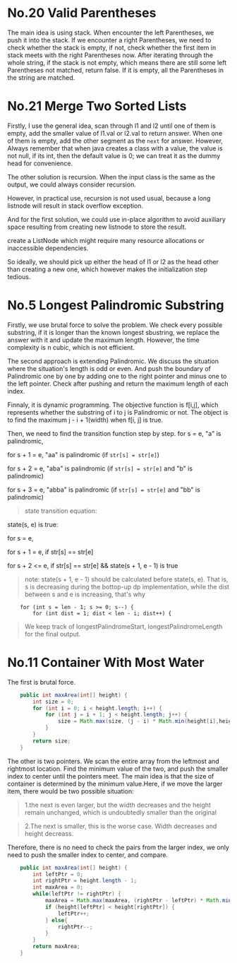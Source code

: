 # No.20 Valid Parentheses
The main idea is using stack. When encounter the left Parentheses, we push it into the stack. If we encounter a right Parentheses, we need to check whether the stack is empty, if not, check whether the first item in stack meets with the right Parentheses now.
After iterating through the whole string, if the stack is not empty, which means there are still some left Parentheses not matched, return false. If it is empty, all the Parentheses in the string are matched.
# No.21 Merge Two Sorted Lists
Firstly, I use the general idea, scan through l1 and l2 until one of them is empty, add the smaller value of l1.val or l2.val to return answer. When one of them is empty, add the other segment as the `next` for answer. However, Always remember that when java creates a class with a value, the value is not null, if its int, then the default value is 0; we can treat it as the dummy head for convenience.

The other solution is recursion. When the input class is the same as the output, we could always consider recursion.

However, in practical use, recursion is not used usual, because a long listnode will result in stack overflow exception.

And for the first solution, we could use in-place algorithm to avoid auxiliary space resulting from creating new listnode to store the result.

create a ListNode which might require many resource allocations or inaccessible dependencies.

So ideally, we should pick up either the head of l1 or l2 as the head other than creating a new one, which however makes the initialization step tedious.

# No.5 Longest Palindromic Substring
Firstly, we use brutal force to solve the problem. We check every possible substring, if it is longer than the known longest sbustring, we replace the answer with it and update the maximum length. However, the time complexity is n cubic, which is not efficient.

The second approach is extending Palindromic. We discuss the situation where the situation's length is odd or even. And push the boundary of Palindromic one by one by adding one to the right pointer and minus one to the left pointer. Check after pushing and return the maximum length of each index.

Finnaly, it is dynamic programming. The objective function is f[i,j], which represents whether the substring of i to j is Palindromic or not. The object is to find the maximum j - i + 1(width) when f[i, j] is true.

Then, we need to find the transition function step by step.
for s = e, "a" is palindromic,

for s + 1 = e, "aa" is palindromic (if `str[s] = str[e]`)

for s + 2 = e, "aba" is palindromic (if `str[s] = str[e]` and "b" is palindromic)

for s + 3 = e, "abba" is palindromic (if `str[s] = str[e]` and "bb" is palindromic)

>state transition equation:

state(s, e) is true:

for s = e, 

for s + 1 = e,  if str[s] == str[e]

for s + 2 <= e, if str[s] == str[e] && state(s + 1, e - 1) is true

>note: state(s + 1, e - 1) should be calculated before state(s, e). That is, s is decreasing during the bottop-up dp implementation, while the dist between s and e is increasing, that's why

        for (int s = len - 1; s >= 0; s--) {
            for (int dist = 1; dist < len - i; dist++) {
>We keep track of longestPalindromeStart, longestPalindromeLength for the final output.
# No.11 Container With Most Water
The first is brutal force.
```java
    public int maxArea(int[] height) {
        int size = 0;
        for (int i = 0; i < height.length; i++) {
            for (int j = i + 1; j < height.length; j++) {
                size = Math.max(size, (j - i) * Math.min(height[i],height[j]));
            }
        }
        return size;
    }
```
The other is two pointers. We scan the entire array from the leftmost and rightmost location. Find the minimum value of the two, and push the smaller index to center until the pointers meet. The main idea is that the size of container is determined by the minimum value.Here, if we move the larger item, there would be two possible situation:
 >1.the next is even larger, but the width decreases and the height remain unchanged, which is undoubtedly smaller than the original
 
>2.The next is smaller, this is the worse case. Width decreases and height decreass.

Therefore, there is no need to check the pairs from the larger index, we only need to push the smaller index to center, and compare.
```java
    public int maxArea(int[] height) {
        int leftPtr = 0;
        int rightPtr = height.length - 1;
        int maxArea = 0;
        while(leftPtr != rightPtr) {
            maxArea = Math.max(maxArea, (rightPtr - leftPtr) * Math.min(height[leftPtr],height[rightPtr]));
            if (height[leftPtr] < height[rightPtr]) {
                leftPtr++;
            } else{
                rightPtr--;
            }
        }
        return maxArea;
    }
```
